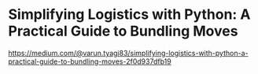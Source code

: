 # Simplifying Logistics with Python: A Practical Guide to Bundling Moves
https://medium.com/@varun.tyagi83/simplifying-logistics-with-python-a-practical-guide-to-bundling-moves-2f0d937dfb19
